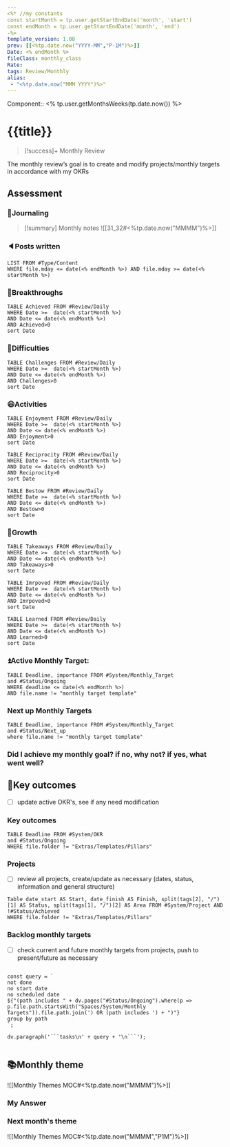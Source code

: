 ```yaml
---
<%* //my constants
const startMonth = tp.user.getStartEndDate('month', 'start')
const endMonth = tp.user.getStartEndDate('month', 'end')
-%>
template_version: 1.08
prev: [[<%tp.date.now("YYYY-MM","P-1M")%>]]
Date: <% endMonth %>
fileClass: monthly_class
Rate: 
tags: Review/Monthly
alias:
 - "<%tp.date.now("MMM YYYY")%>"
---
```

Component:: <% tp.user.getMonthsWeeks(tp.date.now()) %>
# {{title}}


> [!success]+ Monthly Review
> 
The monthly review’s goal is to create and modify projects/monthly targets in accordance with my OKRs


## Assessment

### 📜Journaling
> [!summary] Monthly notes
> ![[31_32#<%tp.date.now("MMMM")%>]]
> 
### 🔈Posts written
```dataview
LIST FROM #Type/Content 
WHERE file.mday <= date(<% endMonth %>) AND file.mday >= date(<% startMonth %>)
```

### 🏅Breakthroughs
```dataview
TABLE Achieved FROM #Review/Daily  
WHERE Date >=  date(<% startMonth %>)
AND Date <= date(<% endMonth %>)
AND Achieved>0
sort Date
```

### 🗻Difficulties
```dataview
TABLE Challenges FROM #Review/Daily  
WHERE Date >=  date(<% startMonth %>)
AND Date <= date(<% endMonth %>)
AND Challenges>0
sort Date
```

### 😆Activities
```dataview
TABLE Enjoyment FROM #Review/Daily  
WHERE Date >=  date(<% startMonth %>)
AND Date <= date(<% endMonth %>)
AND Enjoyment>0
sort Date
```
```dataview
TABLE Reciprocity FROM #Review/Daily  
WHERE Date >=  date(<% startMonth %>)
AND Date <= date(<% endMonth %>)
AND Reciprocity>0
sort Date
```
```dataview
TABLE Bestow FROM #Review/Daily  
WHERE Date >=  date(<% startMonth %>)
AND Date <= date(<% endMonth %>)
AND Bestow>0
sort Date
```

### 🌱Growth

```dataview
TABLE Takeaways FROM #Review/Daily  
WHERE Date >=  date(<% startMonth %>)
AND Date <= date(<% endMonth %>)
AND Takeaways>0
sort Date
```

```dataview
TABLE Imrpoved FROM #Review/Daily  
WHERE Date >=  date(<% startMonth %>)
AND Date <= date(<% endMonth %>)
AND Imrpoved>0
sort Date
```

```dataview
TABLE Learned FROM #Review/Daily  
WHERE Date >=  date(<% startMonth %>)
AND Date <= date(<% endMonth %>)
AND Learned>0
sort Date
```


### ⏫Active Monthly Target:

```dataview
TABLE Deadline, importance FROM #System/Monthly_Target
and #Status/Ongoing 
WHERE deadline <= date(<% endMonth %>)
AND file.name != "monthly target template"
```
### Next up Monthly Targets

```dataview
TABLE Deadline, importance FROM #System/Monthly_Target
and #Status/Next_up 
where file.name != "monthly target template"
```

### Did I achieve my monthly goal? if no, why not? if yes, what went well?



## 🔑Key outcomes

- [ ]  update active OKR's, see if any need modification

### Key outcomes
```dataview
TABLE Deadline FROM #System/OKR 
and #Status/Ongoing 
WHERE file.folder != "Extras/Templates/Pillars"
```
### Projects

- [ ]  review all projects, create/update as necessary (dates, status, information and general structure)

```dataview
Table date_start AS Start, date_finish AS Finish, split(tags[2], "/")[1] AS Status, split(tags[1], "/")[2] AS Area FROM #System/Project AND !#Status/Achieved
WHERE file.folder != "Extras/Templates/Pillars"
```
### Backlog monthly targets

- [ ] check current and future monthly targets from projects, push to present/future as necessary
```dataviewjs

const query = `
not done
no start date
no scheduled date
${"(path includes " + dv.pages("#Status/Ongoing").where(p => p.file.path.startsWith("Spaces/System/Monthly Targets")).file.path.join(') OR (path includes ') + ")"}
group by path
`;

dv.paragraph('```tasks\n' + query + '\n```');


```


## 📚Monthly theme
![[Monthly Themes MOC#<%tp.date.now("MMMM")%>]]

### My Answer


### Next month's theme
![[Monthly Themes MOC#<%tp.date.now("MMMM","P1M")%>]]
